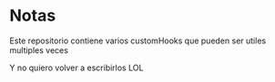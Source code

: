 # Notas

Este repositorio contiene varios customHooks que pueden ser utiles multiples veces

Y no quiero volver a escribirlos LOL